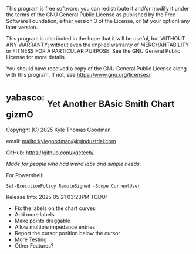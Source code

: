 This program is free software: you can redistribute it and/or modify
it under the terms of the GNU General Public License as published by
the Free Software Foundation, either version 3 of the License, or
(at your option) any later version.

This program is distributed in the hope that it will be useful,
but WITHOUT ANY WARRANTY; without even the implied warranty of
MERCHANTABILITY or FITNESS FOR A PARTICULAR PURPOSE.  See the
GNU General Public License for more details.

You should have received a copy of the GNU General Public License
along with this program.  If not, see <https://www.gnu.org/licenses/>.

# <sup>yabasco:</sup> <sub>Yet Another BAsic Smith Chart gizmO</sub>

Copyright (C) 2025  Kyle Thomas Goodman

email: <mailto:kylegoodman@kgindustrial.com>

GitHub: <https://github.com/kgetech/>

*Made for people who had weird labs and simple needs.* 

For Powershell:

    Set-ExecutionPolicy RemoteSigned -Scope CurrentUser

Release Info:
2025 05 21 03:23PM TODO: 
- Fix the labels on the chart curves
- Add more labels
- Make points draggable
- Allow multiple impedance entries
- Report the cursor position below the cursor
- More Testing
- Other Features? 
